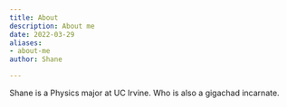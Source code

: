 ```yaml
---
title: About
description: About me
date: 2022-03-29
aliases:
- about-me
author: Shane

---
```

Shane is a Physics major at UC Irvine. Who is also a gigachad incarnate.